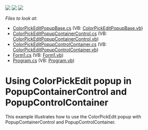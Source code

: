 <!-- default badges list -->
![](https://img.shields.io/endpoint?url=https://codecentral.devexpress.com/api/v1/VersionRange/128623572/12.1.4%2B)
[![](https://img.shields.io/badge/Open_in_DevExpress_Support_Center-FF7200?style=flat-square&logo=DevExpress&logoColor=white)](https://supportcenter.devexpress.com/ticket/details/E4075)
[![](https://img.shields.io/badge/📖_How_to_use_DevExpress_Examples-e9f6fc?style=flat-square)](https://docs.devexpress.com/GeneralInformation/403183)
<!-- default badges end -->
<!-- default file list -->
*Files to look at*:

* [ColorPickEditPopupBase.cs](./CS/ColorPickEditPopupBase.cs) (VB: [ColorPickEditPopupBase.vb](./VB/ColorPickEditPopupBase.vb))
* [ColorPickEditPopupContainerControl.cs](./CS/ColorPickEditPopupContainerControl.cs) (VB: [ColorPickEditPopupContainerControl.vb](./VB/ColorPickEditPopupContainerControl.vb))
* [ColorPickEditPopupControlContainer.cs](./CS/ColorPickEditPopupControlContainer.cs) (VB: [ColorPickEditPopupControlContainer.vb](./VB/ColorPickEditPopupControlContainer.vb))
* [Form1.cs](./CS/Form1.cs) (VB: [Form1.vb](./VB/Form1.vb))
* [Program.cs](./CS/Program.cs) (VB: [Program.vb](./VB/Program.vb))
<!-- default file list end -->
# Using ColorPickEdit popup in PopupContainerControl and PopupControlContainer


<p>This example illustrates how to use the ColorPickEdit popup with PopupContainerControl and PopupControlContainer.</p>

<br/>


